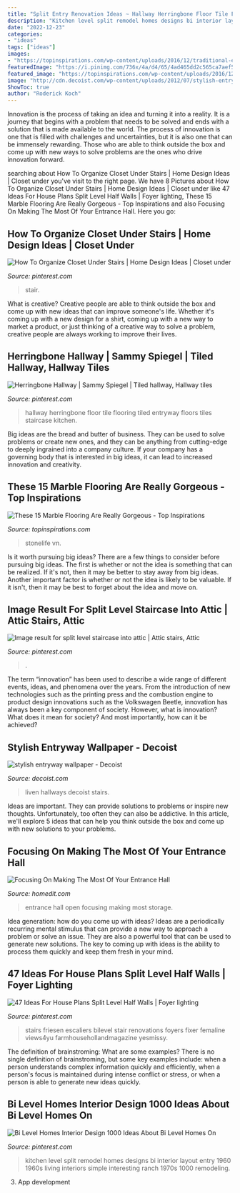 ```yaml
---
title: "Split Entry Renovation Ideas ~ Hallway Herringbone Floor Tile Flooring Tiled Entryway Floors Tiles Staircase Kitchen"
description: "Kitchen level split remodel homes designs bi interior layout entry 1960 1960s living interiors simple interesting ranch 1970s 1000 remodeling"
date: "2022-12-23"
categories:
- "ideas"
tags: ["ideas"]
images:
- "https://topinspirations.com/wp-content/uploads/2016/12/traditional-entry-633x846.jpg"
featuredImage: "https://i.pinimg.com/736x/4a/d4/65/4ad465dd2c565ca7aef508791a99478b.jpg"
featured_image: "https://topinspirations.com/wp-content/uploads/2016/12/traditional-entry-633x846.jpg"
image: "http://cdn.decoist.com/wp-content/uploads/2012/07/stylish-entryway-wallpaper.jpg"
ShowToc: true
author: "Roderick Koch"
---
```



Innovation is the process of taking an idea and turning it into a reality. It is a journey that begins with a problem that needs to be solved and ends with a solution that is made available to the world. The process of innovation is one that is filled with challenges and uncertainties, but it is also one that can be immensely rewarding. Those who are able to think outside the box and come up with new ways to solve problems are the ones who drive innovation forward.

	

		
searching about How To Organize Closet Under Stairs | Home Design Ideas | Closet under you've visit to the right page. We have 8 Pictures about How To Organize Closet Under Stairs | Home Design Ideas | Closet under like 47 Ideas For House Plans Split Level Half Walls | Foyer lighting, These 15 Marble Flooring Are Really Gorgeous - Top Inspirations and also Focusing On Making The Most Of Your Entrance Hall. Here you go:
		
    
## How To Organize Closet Under Stairs | Home Design Ideas | Closet Under

<img loading=lazy src="https://i.pinimg.com/736x/9b/09/52/9b0952a9a078a8b6f767c0e2dc2aeea6--closet-under-stairs-how-to-organize.jpg" onerror="this.onerror=null;this.src='https://tse1.mm.bing.net/th?id=OIP.DZ8kwFHPE5T_eDceouunEQHaLQ&amp;pid=15.1';" alt="How To Organize Closet Under Stairs | Home Design Ideas | Closet under">

_Source: pinterest.com_

>stair. 

	

What is creative?
Creative people are able to think outside the box and come up with new ideas that can improve someone's life. Whether it's coming up with a new design for a shirt, coming up with a new way to market a product, or just thinking of a creative way to solve a problem, creative people are always working to improve their lives.

    
## Herringbone Hallway | Sammy Spiegel | Tiled Hallway, Hallway Tiles

<img loading=lazy src="https://i.pinimg.com/736x/4a/d4/65/4ad465dd2c565ca7aef508791a99478b.jpg" onerror="this.onerror=null;this.src='https://tse1.mm.bing.net/th?id=OIP.zRJ45YEUAKfyqgjmcQWAQQHaJ3&amp;pid=15.1';" alt="Herringbone Hallway | Sammy Spiegel | Tiled hallway, Hallway tiles">

_Source: pinterest.com_

>hallway herringbone floor tile flooring tiled entryway floors tiles staircase kitchen. 

	

Big ideas are the bread and butter of business. They can be used to solve problems or create new ones, and they can be anything from cutting-edge to deeply ingrained into a company culture. If your company has a governing body that is interested in big ideas, it can lead to increased innovation and creativity.

    
## These 15 Marble Flooring Are Really Gorgeous - Top Inspirations

<img loading=lazy src="https://topinspirations.com/wp-content/uploads/2016/12/traditional-entry-633x846.jpg" onerror="this.onerror=null;this.src='https://tse1.mm.bing.net/th?id=OIP.EhPGYWapN4OZvd5PfFYhCwHaJ5&amp;pid=15.1';" alt="These 15 Marble Flooring Are Really Gorgeous - Top Inspirations">

_Source: topinspirations.com_

>stonelife vn. 

	

Is it worth pursuing big ideas?
There are a few things to consider before pursuing big ideas. The first is whether or not the idea is something that can be realized. If it's not, then it may be better to stay away from big ideas. Another important factor is whether or not the idea is likely to be valuable. If it isn't, then it may be best to forget about the idea and move on.

    
## Image Result For Split Level Staircase Into Attic | Attic Stairs, Attic

<img loading=lazy src="https://i.pinimg.com/736x/ba/82/8d/ba828d961cf412fc8694235932086d4d.jpg" onerror="this.onerror=null;this.src='https://tse4.mm.bing.net/th?id=OIP.25naL4cW13Rugu0P36TgUgHaJ3&amp;pid=15.1';" alt="Image result for split level staircase into attic | Attic stairs, Attic">

_Source: pinterest.com_

>. 

	

The term “innovation” has been used to describe a wide range of different events, ideas, and phenomena over the years. From the introduction of new technologies such as the printing press and the combustion engine to product design innovations such as the Volkswagen Beetle, innovation has always been a key component of society. However, what is innovation? What does it mean for society? And most importantly, how can it be achieved?

    
## Stylish Entryway Wallpaper - Decoist

<img loading=lazy src="http://cdn.decoist.com/wp-content/uploads/2012/07/stylish-entryway-wallpaper.jpg" onerror="this.onerror=null;this.src='https://tse2.mm.bing.net/th?id=OIP.w7PgLzmrxAJ-Coz0KKVP7wHaJ3&amp;pid=15.1';" alt="stylish entryway wallpaper - Decoist">

_Source: decoist.com_

>liven hallways decoist stairs. 

	

Ideas are important. They can provide solutions to problems or inspire new thoughts. Unfortunately, too often they can also be addictive. In this article, we'll explore 5 ideas that can help you think outside the box and come up with new solutions to your problems.

    
## Focusing On Making The Most Of Your Entrance Hall

<img loading=lazy src="https://cdn.homedit.com/wp-content/uploads/2012/10/entrance.jpg" onerror="this.onerror=null;this.src='https://tse2.mm.bing.net/th?id=OIP.Z4A7Z8zT9G-AKqsdUMHkfwHaKJ&amp;pid=15.1';" alt="Focusing On Making The Most Of Your Entrance Hall">

_Source: homedit.com_

>entrance hall open focusing making most storage. 

	

Idea generation: how do you come up with ideas?
Ideas are a periodically recurring mental stimulus that can provide a new way to approach a problem or solve an issue. They are also a powerful tool that can be used to generate new solutions. The key to coming up with ideas is the ability to process them quickly and keep them fresh in your mind.

    
## 47 Ideas For House Plans Split Level Half Walls | Foyer Lighting

<img loading=lazy src="https://i.pinimg.com/736x/f3/a0/a0/f3a0a0adb1ba4012a9f66ebf3f0eba4e.jpg" onerror="this.onerror=null;this.src='https://tse1.mm.bing.net/th?id=OIP.Na7czNhOj4lViBMAe4KpMQAAAA&amp;pid=15.1';" alt="47 Ideas For House Plans Split Level Half Walls | Foyer lighting">

_Source: pinterest.com_

>stairs friesen escaliers bilevel stair renovations foyers fixer femaline views4yu farmhousehollandmagazine yesmissy. 

	

The definition of brainstroming: What are some examples?
There is no single definition of brainstroming, but some key examples include: when a person understands complex information quickly and efficiently, when a person's focus is maintained during intense conflict or stress, or when a person is able to generate new ideas quickly.

    
## Bi Level Homes Interior Design 1000 Ideas About Bi Level Homes On

<img loading=lazy src="https://i.pinimg.com/736x/da/f0/29/daf0298de024c88d1e343421c16ed1f1.jpg" onerror="this.onerror=null;this.src='https://tse1.mm.bing.net/th?id=OIP.8owmrDawNuBiGqYhx8no8wHaFj&amp;pid=15.1';" alt="Bi Level Homes Interior Design 1000 Ideas About Bi Level Homes On">

_Source: pinterest.com_

>kitchen level split remodel homes designs bi interior layout entry 1960 1960s living interiors simple interesting ranch 1970s 1000 remodeling. 

	

3. App development 

